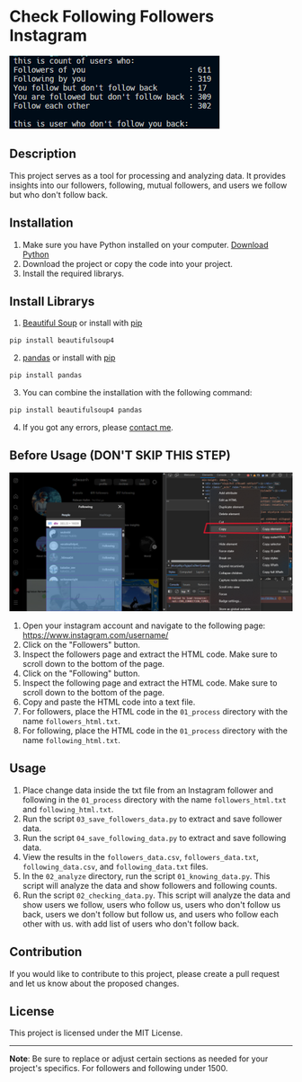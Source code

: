 # Check Following Followers Instagram
![Sample Result](images/result.png "This is the result of my awesome project.")

## Description
This project serves as a tool for processing and analyzing data. It provides insights into our followers, following, mutual followers, and users we follow but who don't follow back.

## Installation
1. Make sure you have Python installed on your computer. [Download Python](https://www.python.org/downloads/)
2. Download the project or copy the code into your project.
3. Install the required librarys.

## Install Librarys
1. [Beautiful Soup](https://www.crummy.com/software/BeautifulSoup/bs4/doc/) or install with [pip](https://pypi.org/project/beautifulsoup4/)
```bash
pip install beautifulsoup4
```
2. [pandas](https://pandas.pydata.org/) or install with [pip](https://pypi.org/project/pandas/)
```bash
pip install pandas
```
3. You can combine the installation with the following command:
```bash
pip install beautifulsoup4 pandas
```
4. If you got any errors, please [contact me](https://url.erbyl.repl.co/contact).


## Before Usage (DON'T SKIP THIS STEP)
![How to use](images/how_to_use.png "How to use")
1. Open your instagram account and navigate to the following page: https://www.instagram.com/username/
2. Click on the "Followers" button.
3. Inspect the followers page and extract the HTML code. Make sure to scroll down to the bottom of the page.
4. Click on the "Following" button.
5. Inspect the following page and extract the HTML code. Make sure to scroll down to the bottom of the page.
6. Copy and paste the HTML code into a text file.
7. For followers, place the HTML code in the `01_process` directory with the name `followers_html.txt`.
8. For following, place the HTML code in the `01_process` directory with the name `following_html.txt`.

## Usage
1. Place change data inside the txt file from an Instagram follower and following in the `01_process` directory with the name `followers_html.txt` and `following_html.txt`.
2. Run the script `03_save_followers_data.py` to extract and save follower data.
3. Run the script `04_save_following_data.py` to extract and save following data.
4. View the results in the `followers_data.csv`, `followers_data.txt`, `following_data.csv`, and `following_data.txt` files.
5. In the `02_analyze` directory, run the script `01_knowing_data.py`. This script will analyze the data and show followers and following counts.
6. Run the script `02_checking_data.py`. This script will analyze the data and show users we follow, users who follow us, users who don't follow us back, users we don't follow but follow us, and users who follow each other with us. with add list of users who don't follow back.

## Contribution
If you would like to contribute to this project, please create a pull request and let us know about the proposed changes.

## License
This project is licensed under the MIT License.

---
**Note**: Be sure to replace or adjust certain sections as needed for your project's specifics. For followers and following under 1500.
